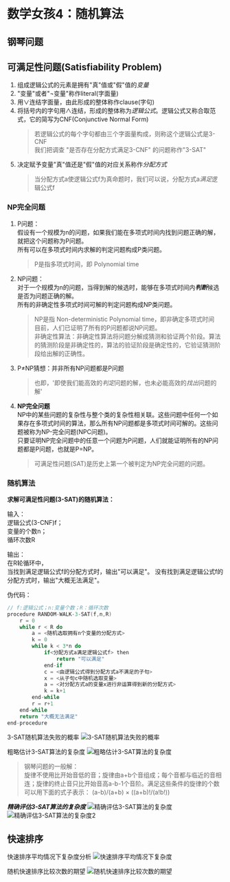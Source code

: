 # 数学女孩4：随机算法

## 钢琴问题

## 可满足性问题(Satisfiability Problem)

1. 组成逻辑公式的元素是拥有"真"值或"假"值的*变量*
2. "变量"或者"¬变量"称作literal(字面量)
3. 用∨连结字面量，由此形成的整体称作clause(字句)
4. 将括号内的字句用∧连结，形成的整体称为*逻辑公式*。逻辑公式又称合取范式，它的简写为CNF(Conjunctive Normal Form)
    > 若逻辑公式的每个字句都由三个字面量构成，则称这个逻辑公式是3-CNF  
    > 我们把调查 "是否存在分配方式满足3-CNF" 的问题称作"3-SAT"
5. 决定赋予变量"真"值还是"假"值的对应关系称作*分配方式*
    > 当分配方式a使逻辑公式f为真命题时，我们可以说，分配方式a*满足*逻辑公式f

### NP完全问题

1. P问题：  
   假设有一个规模为n的问题，如果我们能在多项式时间内找到问题正确的解，就把这个问题称为P问题。  
   所有可以在多项式时间内求解的判定问题构成P类问题。
    > P是指多项式时间，即 Polynomial time
2. NP问题：  
   对于一个规模为n的问题，当得到解的候选时，能够在多项式时间内***判断***候选是否为问题正确的解。  
   所有的非确定性多项式时间可解的判定问题构成NP类问题。
    > NP是指 Non-deterministic Polynomial time，即非确定多项式时间  
    > 目前，人们已证明了所有的P问题都说NP问题。  
    > 非确定性算法：非确定性算法将问题分解成猜测和验证两个阶段。算法的猜测阶段是非确定性的，算法的验证阶段是确定性的，它验证猜测阶段给出解的正确性。
3. P≠NP猜想：并非所有NP问题都是P问题
    > 也即，'即使我们能高效的*判定*问题的解，也未必能高效的*找出*问题的解'
4. **NP完全问题**  
    NP中的某些问题的复杂性与整个类的复杂性相关联。这些问题中任何一个如果存在多项式时间的算法，那么所有NP问题都是多项式时间可解的。这些问题被称为NP-完全问题(NPC问题)。  
    只要证明NP完全问题中的任意一个问题为P问题，人们就能证明所有的NP问题都是P问题，也就是P=NP。
    > 可满足性问题(SAT)是历史上第一个被判定为NP完全问题的问题。

### 随机算法

**求解可满足性问题(3-SAT)的随机算法：**

输入：  
逻辑公式(3-CNF)f；  
变量的个数n；  
循环次数R

输出：  
在R轮循环中，  
当找到满足逻辑公式f的分配方式时，输出"可以满足"。
没有找到满足逻辑公式f的分配方式时，输出"大概无法满足"。

伪代码：

```cpp
// f:逻辑公式；n:变量个数；R：循环次数
procedure RANDOM-WALK-3-SAT(f,n,R)
    r = 0
    while r < R do
        a = <随机选取拥有n个变量的分配方式>
        k = 0
        while k < 3*n do
            if<分配方式a满足逻辑公式f> then
                return "可以满足"
            end-if
            c = <由逻辑公式得到分配方式a不满足的子句>
            x = <从子句c中随机选取变量>
            a = <对分配方式a的变量x进行非运算得到新的分配方式>
            k = k+1
        end-while
        r = r+1
    end-while
    return "大概无法满足"
end-procedure
```

3-SAT随机算法失败的概率
![3-SAT随机算法失败的概率](./img/3SAT失败的概率.jpg "3-SAT随机算法失败的概率")

粗略估计3-SAT算法的复杂度
![粗略估计3-SAT算法的复杂度](./img/粗略估计3SAT复杂度.jpg "粗略估计3-SAT算法的复杂度")

> 钢琴问题的一般解：  
> 旋律不使用比开始音低的音；旋律由a+b个音组成；每个音都与临近的音相连；旋律的终止音只比开始音高a-b-1个音阶。满足这些条件的旋律的个数可以用下面的式子表示：
> (a-b)/(a+b) × ((a+b)!/(a!b!))

***精确评估3-SAT算法的复杂度***
![精确评估3-SAT算法的复杂度](./img/精确评估3SAT1.jpg "精确评估3-SAT算法的复杂度")
![精确评估3-SAT算法的复杂度2](./img/精确评估3SAT2.jpg "精确评估3-SAT算法的复杂度2")

## 快速排序

快速排序平均情况下复杂度分析
![快速排序平均情况下复杂度](./img/快速排序复杂度.jpg "快速排序平均情况下复杂度")

随机快速排序比较次数的期望
![随机快速排序比较次数的期望](./img/快速排序比较次数.jpg "随机快速排序比较次数的期望")
